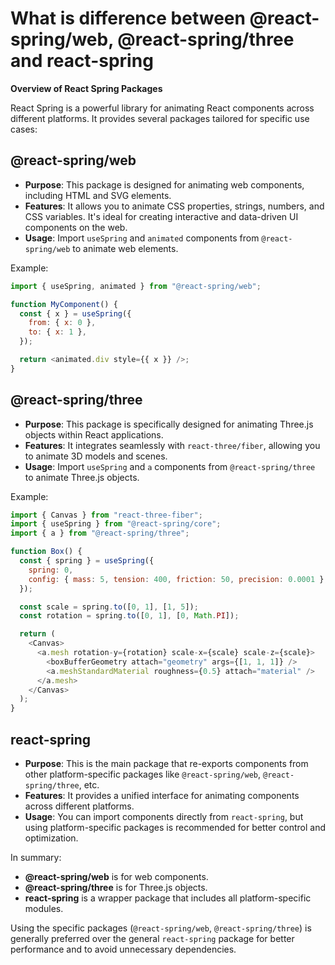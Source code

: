 # What is difference between @react-spring/web, @react-spring/three and react-spring

**Overview of React Spring Packages**

React Spring is a powerful library for animating React components across different platforms. It provides several packages
tailored for specific use cases:

## **@react-spring/web**

- **Purpose**: This package is designed for animating web components, including HTML and SVG elements.
- **Features**: It allows you to animate CSS properties, strings, numbers, and CSS variables. It's ideal for creating
  interactive and data-driven UI components on the web.
- **Usage**: Import `useSpring` and `animated` components from `@react-spring/web` to animate web elements.

Example:

```javascript
import { useSpring, animated } from "@react-spring/web";

function MyComponent() {
  const { x } = useSpring({
    from: { x: 0 },
    to: { x: 1 },
  });

  return <animated.div style={{ x }} />;
}
```

## **@react-spring/three**

- **Purpose**: This package is specifically designed for animating Three.js objects within React applications.
- **Features**: It integrates seamlessly with `react-three/fiber`, allowing you to animate 3D models and scenes.
- **Usage**: Import `useSpring` and `a` components from `@react-spring/three` to animate Three.js objects.

Example:

```javascript
import { Canvas } from "react-three-fiber";
import { useSpring } from "@react-spring/core";
import { a } from "@react-spring/three";

function Box() {
  const { spring } = useSpring({
    spring: 0,
    config: { mass: 5, tension: 400, friction: 50, precision: 0.0001 },
  });

  const scale = spring.to([0, 1], [1, 5]);
  const rotation = spring.to([0, 1], [0, Math.PI]);

  return (
    <Canvas>
      <a.mesh rotation-y={rotation} scale-x={scale} scale-z={scale}>
        <boxBufferGeometry attach="geometry" args={[1, 1, 1]} />
        <a.meshStandardMaterial roughness={0.5} attach="material" />
      </a.mesh>
    </Canvas>
  );
}
```

## **react-spring**

- **Purpose**: This is the main package that re-exports components from other platform-specific packages like
  `@react-spring/web`, `@react-spring/three`, etc.
- **Features**: It provides a unified interface for animating components across different platforms.
- **Usage**: You can import components directly from `react-spring`, but using platform-specific packages is recommended for
  better control and optimization.

In summary:

- **@react-spring/web** is for web components.
- **@react-spring/three** is for Three.js objects.
- **react-spring** is a wrapper package that includes all platform-specific modules.

Using the specific packages (`@react-spring/web`, `@react-spring/three`) is generally preferred over the general
`react-spring` package for better performance and to avoid unnecessary dependencies.

[^1]: https://www.react-spring.dev/docs/getting-started
[^2]: https://github.com/pmndrs/react-spring/issues/1586
[^3]: https://aleclarson.github.io/react-spring/v9/
[^4]: https://stackoverflow.com/questions/69828845/react-spring-only-works-with-canvas-in-react-three-fiber
[^5]: https://www.react-spring.dev
[^6]: https://github.com/pmndrs/react-spring/discussions/1625
[^7]: https://www.react-spring.dev/docs/components/use-spring
[^8]: https://gracious-keller-98ef35.netlify.app/docs/recipes/animating-with-react-spring/

